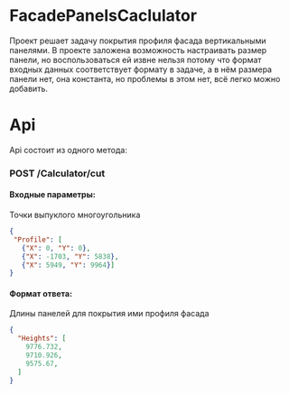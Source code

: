 # FacadePanelsCaclulator

Проект решает задачу покрытия профиля фасада вертикальными панелями.
В проекте заложена возможность настраивать размер панели, но воспользоваться ей извне нельзя потому что формат входных данных
соответствует формату в задаче, а в нём размера панели нет, она константа, но проблемы в этом нет, всё легко можно добавить.

# Api

Api состоит из одного метода:

### POST /Сalculator/cut

#### Входные параметры:

Точки выпуклого многоугольника
```json
{
 "Profile": [
   {"X": 0, "Y": 0},
   {"X": -1703, "Y": 5838},
   {"X": 5949, "Y": 9964}]
}
```

#### Формат ответа:
Длины панелей для покрытия ими профиля фасада
```json 
{
  "Heights": [
    9776.732,
    9710.926,
    9575.67,
  ]
}
```